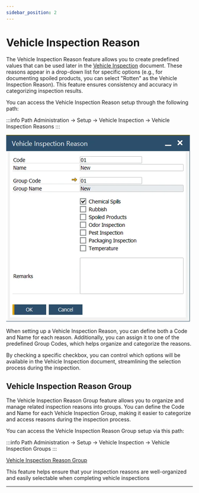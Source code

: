 ```yaml
---
sidebar_position: 2
---
```


# Vehicle Inspection Reason

The Vehicle Inspection Reason feature allows you to create predefined values that can be used later in the [Vehicle Inspection](../vehicle-inpection/overview.md) document. These reasons appear in a drop-down list for specific options (e.g., for documenting spoiled products, you can select "Rotten" as the Vehicle Inspection Reason). This feature ensures consistency and accuracy in categorizing inspection results.

You can access the Vehicle Inspection Reason setup through the following path:

:::info Path
    Administration → Setup → Vehicle Inspection → Vehicle Inspection Reasons
:::

![Vehicle Inspection Reason](./media/vehicle-inspection-reason/vehicle-inspection-reason.webp)

When setting up a Vehicle Inspection Reason, you can define both a Code and Name for each reason. Additionally, you can assign it to one of the predefined Group Codes, which helps organize and categorize the reasons.

By checking a specific checkbox, you can control which options will be available in the Vehicle Inspection document, streamlining the selection process during the inspection.

## Vehicle Inspection Reason Group

The Vehicle Inspection Reason Group feature allows you to organize and manage related inspection reasons into groups. You can define the Code and Name for each Vehicle Inspection Group, making it easier to categorize and access reasons during the inspection process.

You can access the Vehicle Inspection Reason Group setup via this path:

:::info Path
    Administration → Setup → Vehicle Inspection → Vehicle Inspection Groups
:::

[Vehicle Inspection Reason Group](./media/vehicle-inspection-reason/vehicle-inspection-reason-group.webp)

This feature helps ensure that your inspection reasons are well-organized and easily selectable when completing vehicle inspections

---
